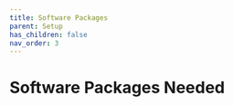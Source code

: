 ```yaml
---
title: Software Packages
parent: Setup
has_children: false
nav_order: 3
---
```


# Software Packages Needed
